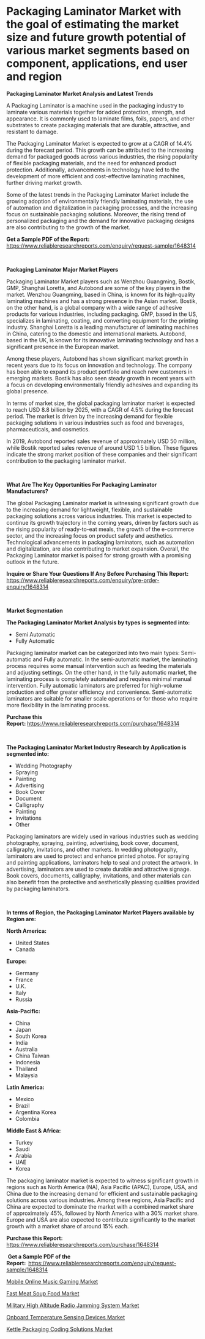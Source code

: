 <p><h1>Packaging Laminator Market with the goal of estimating the market size and future growth potential of various market segments based on component, applications, end user and region</h1></p><p><strong>Packaging Laminator Market Analysis and Latest Trends</strong></p>
<p><p>A Packaging Laminator is a machine used in the packaging industry to laminate various materials together for added protection, strength, and appearance. It is commonly used to laminate films, foils, papers, and other substrates to create packaging materials that are durable, attractive, and resistant to damage.</p><p>The Packaging Laminator Market is expected to grow at a CAGR of 14.4% during the forecast period. This growth can be attributed to the increasing demand for packaged goods across various industries, the rising popularity of flexible packaging materials, and the need for enhanced product protection. Additionally, advancements in technology have led to the development of more efficient and cost-effective laminating machines, further driving market growth.</p><p>Some of the latest trends in the Packaging Laminator Market include the growing adoption of environmentally friendly laminating materials, the use of automation and digitalization in packaging processes, and the increasing focus on sustainable packaging solutions. Moreover, the rising trend of personalized packaging and the demand for innovative packaging designs are also contributing to the growth of the market.</p></p>
<p><strong>Get a Sample PDF of the Report:&nbsp;</strong> <a href="https://www.reliableresearchreports.com/enquiry/request-sample/1648314">https://www.reliableresearchreports.com/enquiry/request-sample/1648314</a></p>
<p>&nbsp;</p>
<p><strong>Packaging Laminator Major Market Players</strong></p>
<p><p>Packaging Laminator Market players such as Wenzhou Guangming, Bostik, GMP, Shanghai Loretta, and Autobond are some of the key players in the market. Wenzhou Guangming, based in China, is known for its high-quality laminating machines and has a strong presence in the Asian market. Bostik, on the other hand, is a global company with a wide range of adhesive products for various industries, including packaging. GMP, based in the US, specializes in laminating, coating, and converting equipment for the printing industry. Shanghai Loretta is a leading manufacturer of laminating machines in China, catering to the domestic and international markets. Autobond, based in the UK, is known for its innovative laminating technology and has a significant presence in the European market.</p><p>Among these players, Autobond has shown significant market growth in recent years due to its focus on innovation and technology. The company has been able to expand its product portfolio and reach new customers in emerging markets. Bostik has also seen steady growth in recent years with a focus on developing environmentally friendly adhesives and expanding its global presence.</p><p>In terms of market size, the global packaging laminator market is expected to reach USD 8.8 billion by 2025, with a CAGR of 4.5% during the forecast period. The market is driven by the increasing demand for flexible packaging solutions in various industries such as food and beverages, pharmaceuticals, and cosmetics.</p><p>In 2019, Autobond reported sales revenue of approximately USD 50 million, while Bostik reported sales revenue of around USD 1.5 billion. These figures indicate the strong market position of these companies and their significant contribution to the packaging laminator market.</p></p>
<p>&nbsp;</p>
<p><strong>What Are The Key Opportunities For Packaging Laminator Manufacturers?</strong></p>
<p><p>The global Packaging Laminator market is witnessing significant growth due to the increasing demand for lightweight, flexible, and sustainable packaging solutions across various industries. This market is expected to continue its growth trajectory in the coming years, driven by factors such as the rising popularity of ready-to-eat meals, the growth of the e-commerce sector, and the increasing focus on product safety and aesthetics. Technological advancements in packaging laminators, such as automation and digitalization, are also contributing to market expansion. Overall, the Packaging Laminator market is poised for strong growth with a promising outlook in the future.</p></p>
<p><strong>Inquire or Share Your Questions If Any Before Purchasing This Report:</strong> <a href="https://www.reliableresearchreports.com/enquiry/pre-order-enquiry/1648314">https://www.reliableresearchreports.com/enquiry/pre-order-enquiry/1648314</a></p>
<p>&nbsp;</p>
<p><strong>Market Segmentation</strong></p>
<p><strong>The Packaging Laminator Market Analysis by types is segmented into:</strong></p>
<p><ul><li>Semi Automatic</li><li>Fully Automatic</li></ul></p>
<p><p>Packaging laminator market can be categorized into two main types: Semi-automatic and Fully automatic. In the semi-automatic market, the laminating process requires some manual intervention such as feeding the materials and adjusting settings. On the other hand, in the fully automatic market, the laminating process is completely automated and requires minimal manual intervention. Fully automatic laminators are preferred for high-volume production and offer greater efficiency and convenience. Semi-automatic laminators are suitable for smaller scale operations or for those who require more flexibility in the laminating process.</p></p>
<p><strong>Purchase this Report:&nbsp;</strong><a href="https://www.reliableresearchreports.com/purchase/1648314">https://www.reliableresearchreports.com/purchase/1648314</a></p>
<p>&nbsp;</p>
<p><strong>The Packaging Laminator Market Industry Research by Application is segmented into:</strong></p>
<p><ul><li>Wedding Photography</li><li>Spraying</li><li>Painting</li><li>Advertising</li><li>Book Cover</li><li>Document</li><li>Calligraphy</li><li>Painting</li><li>Invitations</li><li>Other</li></ul></p>
<p><p>Packaging laminators are widely used in various industries such as wedding photography, spraying, painting, advertising, book cover, document, calligraphy, invitations, and other markets. In wedding photography, laminators are used to protect and enhance printed photos. For spraying and painting applications, laminators help to seal and protect the artwork. In advertising, laminators are used to create durable and attractive signage. Book covers, documents, calligraphy, invitations, and other materials can also benefit from the protective and aesthetically pleasing qualities provided by packaging laminators.</p></p>
<p>&nbsp;</p>
<p><strong>In terms of Region, the Packaging Laminator Market Players available by Region are:</strong></p>
<p>
    <p> <strong> North America: </strong>
        <ul>
            <li>United States</li>
            <li>Canada</li>
        </ul>
        </p> 
    <p> <strong> Europe: </strong>
        <ul>
            <li>Germany</li>
            <li>France</li>
            <li>U.K.</li>
            <li>Italy</li>
            <li>Russia</li>
        </ul>
        </p> 
    <p> <strong> Asia-Pacific: </strong>
        <ul>
            <li>China</li>
            <li>Japan</li>
            <li>South Korea</li>
            <li>India</li>
            <li>Australia</li>
            <li>China Taiwan</li>
            <li>Indonesia</li>
            <li>Thailand</li>
            <li>Malaysia</li>
        </ul>
        </p> 
    <p> <strong> Latin America: </strong>
        <ul>
            <li>Mexico</li>
            <li>Brazil</li>
            <li>Argentina Korea</li>
            <li>Colombia</li>
        </ul>
        </p> 
    <p> <strong> Middle East & Africa: </strong>
        <ul>
            <li>Turkey</li>
            <li>Saudi</li>
            <li>Arabia</li>
            <li>UAE</li>
            <li>Korea</li>
        </ul>
    </p>
    </p>
<p><p>The packaging laminator market is expected to witness significant growth in regions such as North America (NA), Asia Pacific (APAC), Europe, USA, and China due to the increasing demand for efficient and sustainable packaging solutions across various industries. Among these regions, Asia Pacific and China are expected to dominate the market with a combined market share of approximately 45%, followed by North America with a 30% market share. Europe and USA are also expected to contribute significantly to the market growth with a market share of around 15% each.</p></p>
<p><strong>Purchase this Report: </strong><a href="https://www.reliableresearchreports.com/purchase/1648314">https://www.reliableresearchreports.com/purchase/1648314</a></p>
<p>&nbsp;<strong>Get a Sample PDF of the Report:&nbsp;&nbsp;</strong><a href="https://www.reliableresearchreports.com/enquiry/request-sample/1648314">https://www.reliableresearchreports.com/enquiry/request-sample/1648314</a></p>
<p><strong></strong></p>
<p><p><a href="https://github.com/suaretopek9/Market-Research-Report-List-1/blob/main/mobile-online-music-gaming-market.md">Mobile Online Music Gaming Market</a></p><p><a href="https://github.com/lbird53714/Market-Research-Report-List-3/blob/main/fast-meat-soup-food-market.md">Fast Meat Soup Food Market</a></p><p><a href="https://github.com/moyahfrancoestellec51j635wcx/Market-Research-Report-List-1/blob/main/military-high-altitude-radio-jamming-system-market.md">Military High Altitude Radio Jamming System Market</a></p><p><a href="https://github.com/mharielmesa/Market-Research-Report-List-2/blob/main/onboard-temperature-sensing-devices-market.md">Onboard Temperature Sensing Devices Market</a></p><p><a href="https://github.com/dringals/Market-Research-Report-List-3/blob/main/kettle-packaging-coding-solutions-market.md">Kettle Packaging Coding Solutions Market</a></p></p>